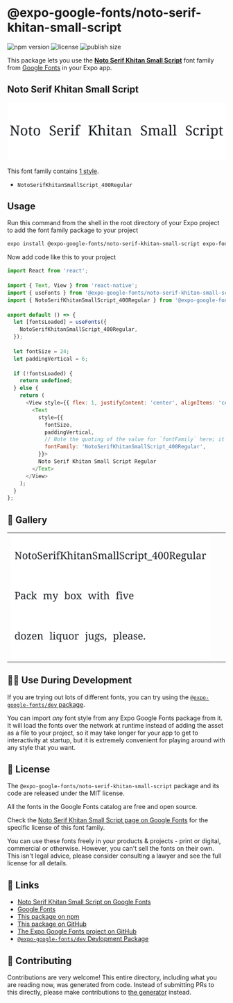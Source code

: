 # @expo-google-fonts/noto-serif-khitan-small-script

![npm version](https://flat.badgen.net/npm/v/@expo-google-fonts/noto-serif-khitan-small-script)
![license](https://flat.badgen.net/github/license/expo/google-fonts)
![publish size](https://flat.badgen.net/packagephobia/install/@expo-google-fonts/noto-serif-khitan-small-script)

This package lets you use the [**Noto Serif Khitan Small Script**](https://fonts.google.com/specimen/Noto+Serif+Khitan+Small+Script) font family from [Google Fonts](https://fonts.google.com/) in your Expo app.

## Noto Serif Khitan Small Script

![Noto Serif Khitan Small Script](./font-family.png)

This font family contains [1 style](#-gallery).

- `NotoSerifKhitanSmallScript_400Regular`

## Usage

Run this command from the shell in the root directory of your Expo project to add the font family package to your project
```sh
expo install @expo-google-fonts/noto-serif-khitan-small-script expo-font
```

Now add code like this to your project
```js
import React from 'react';

import { Text, View } from 'react-native';
import { useFonts } from '@expo-google-fonts/noto-serif-khitan-small-script/useFonts';
import { NotoSerifKhitanSmallScript_400Regular } from '@expo-google-fonts/noto-serif-khitan-small-script/400Regular';

export default () => {
  let [fontsLoaded] = useFonts({
    NotoSerifKhitanSmallScript_400Regular,
  });

  let fontSize = 24;
  let paddingVertical = 6;

  if (!fontsLoaded) {
    return undefined;
  } else {
    return (
      <View style={{ flex: 1, justifyContent: 'center', alignItems: 'center' }}>
        <Text
          style={{
            fontSize,
            paddingVertical,
            // Note the quoting of the value for `fontFamily` here; it expects a string!
            fontFamily: 'NotoSerifKhitanSmallScript_400Regular',
          }}>
          Noto Serif Khitan Small Script Regular
        </Text>
      </View>
    );
  }
};

```

## 🔡 Gallery


||||
|-|-|-|
|![NotoSerifKhitanSmallScript_400Regular](.//400Regular/NotoSerifKhitanSmallScript_400Regular.ttf.png)||||


## 👩‍💻 Use During Development

If you are trying out lots of different fonts, you can try using the [`@expo-google-fonts/dev` package](https://github.com/expo/google-fonts/tree/master/font-packages/dev#readme).

You can import *any* font style from any Expo Google Fonts package from it. It will load the fonts
over the network at runtime instead of adding the asset as a file to your project, so it may take longer
for your app to get to interactivity at startup, but it is extremely convenient
for playing around with any style that you want.

## 📖 License

The `@expo-google-fonts/noto-serif-khitan-small-script` package and its code are released under the MIT license.

All the fonts in the Google Fonts catalog are free and open source.

Check the [Noto Serif Khitan Small Script page on Google Fonts](https://fonts.google.com/specimen/Noto+Serif+Khitan+Small+Script) for the specific license of this font family.

You can use these fonts freely in your products & projects - print or digital, commercial or otherwise. However, you can't sell the fonts on their own. This isn't legal advice, please consider consulting a lawyer and see the full license for all details.

## 🔗 Links

- [Noto Serif Khitan Small Script on Google Fonts](https://fonts.google.com/specimen/Noto+Serif+Khitan+Small+Script)
- [Google Fonts](https://fonts.google.com/)
- [This package on npm](https://www.npmjs.com/package/@expo-google-fonts/noto-serif-khitan-small-script)
- [This package on GitHub](https://github.com/expo/google-fonts/tree/master/font-packages/noto-serif-khitan-small-script)
- [The Expo Google Fonts project on GitHub](https://github.com/expo/google-fonts)
- [`@expo-google-fonts/dev` Devlopment Package](https://github.com/expo/google-fonts/tree/master/font-packages/dev)

## 🤝 Contributing

Contributions are very welcome! This entire directory, including what you are reading now, was generated from code. Instead of submitting PRs to this directly, please make contributions to [the generator](https://github.com/expo/google-fonts/tree/master/packages/generator) instead.
